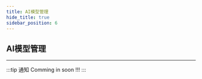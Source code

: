 ```yaml
---
title: AI模型管理
hide_title: true
sidebar_position: 6
---
```


## AI模型管理

--- 

:::tip  通知
Comming in soon !!!
:::
